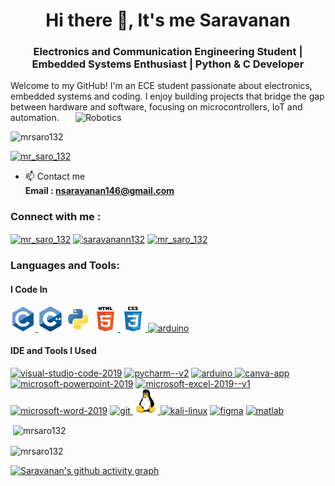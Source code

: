 <h1 align="center">Hi there 👋, It's me Saravanan </h1>
<h3 align="center">Electronics and Communication Engineering Student | Embedded Systems Enthusiast | Python & C Developer</h3>
Welcome to my GitHub! I'm an ECE student passionate about electronics, embedded systems and coding. I enjoy building projects that bridge the gap between hardware and software, focusing on microcontrollers, IoT and automation. 
<img align="right" alt="Robotics" width="400" src="https://user-images.githubusercontent.com/74038190/221352989-518609ab-b4d1-459e-929f-a08cd2bd9b3c.gif">
<p align="left"> <img src="https://komarev.com/ghpvc/?username=mrsaro132&label=Profile%20views&color=0e75b6&style=flat" alt="mrsaro132" /> </p>

<p align="left"> <a href="https://twitter.com/mr_saro_132" target="blank"><img src="https://img.shields.io/twitter/follow/mr_saro_132?logo=twitter&style=for-the-badge" alt="mr_saro_132" /></a> </p>

- 📫 Contact me </br>**Email : nsaravanan146@gmail.com**

<h3 align="left">Connect with me :</h3>
<p align="left">
<a href="https://twitter.com/mr_saro_132" target="blank"><img align="center" src="https://raw.githubusercontent.com/rahuldkjain/github-profile-readme-generator/master/src/images/icons/Social/twitter.svg" alt="mr_saro_132" height="30" width="40" /></a>
<a href="https://linkedin.com/in/saravanann132" target="blank"><img align="center" src="https://raw.githubusercontent.com/rahuldkjain/github-profile-readme-generator/master/src/images/icons/Social/linked-in-alt.svg" alt="saravanann132" height="30" width="40" /></a>
<a href="https://instagram.com/mr_saro_132" target="blank"><img align="center" src="https://raw.githubusercontent.com/rahuldkjain/github-profile-readme-generator/master/src/images/icons/Social/instagram.svg" alt="mr_saro_132" height="30" width="40" /></a>
</p>

<h3 align="left">Languages and Tools:</h3>
<p align="left"> <h4>I Code In</h4> 
<a href="https://www.cprogramming.com/" target="_blank" rel="noreferrer"> <img src="https://raw.githubusercontent.com/devicons/devicon/master/icons/c/c-original.svg" alt="c" width="40" height="40"/> </a> 
<a href="https://www.w3schools.com/cpp/" target="_blank" rel="noreferrer"><img src="https://raw.githubusercontent.com/devicons/devicon/master/icons/cplusplus/cplusplus-original.svg" alt="cplusplus" width="40" height="40"/></a> 
<a href="https://www.python.org" target="_blank" rel="noreferrer"> <img src="https://raw.githubusercontent.com/devicons/devicon/master/icons/python/python-original.svg" alt="python" width="40" height="40"/></a> 
<a href="https://www.w3.org/html/" target="_blank" rel="noreferrer"> <img src="https://raw.githubusercontent.com/devicons/devicon/master/icons/html5/html5-original-wordmark.svg" alt="html5" width="40" height="40"/> </a>
<a href="https://www.w3schools.com/css/" target="_blank" rel="noreferrer"> <img src="https://raw.githubusercontent.com/devicons/devicon/master/icons/css3/css3-original-wordmark.svg" alt="css3" width="40" height="40"/> </a> 
<a href="https://icons8.com/icons/styles" target="_blank" rel="noreferrer"> <img width="40" height="40" src="https://img.icons8.com/color/48/arduino.png" alt="arduino"/></a></br> 
<h4>IDE and Tools I Used</h4>
<a href="https://icons8.com/icons/styles" target="_blank" rel="noreferrer"><img width="40" height="40" display="inline" src="https://img.icons8.com/fluency/48/visual-studio-code-2019.png" alt="visual-studio-code-2019"/></a>
<a href="https://icons8.com/icons/styles" target="_blank" rel="noreferrer"><img width="40" height="40" src="https://img.icons8.com/color/48/pycharm--v2.png" alt="pycharm--v2"/></a>
<a href="https://www.arduino.cc/" target="_blank" rel="noreferrer"> <img src="https://cdn.worldvectorlogo.com/logos/arduino-1.svg" alt="arduino" width="40" height="40"/> </a> 
<a href="https://icons8.com/icons/styles" target="_blank" rel="noreferrer"><img width="40" height="40" src="https://img.icons8.com/fluency/48/canva-app.png" alt="canva-app"/></a> 
<a href="https://icons8.com/icons/styles" target="_blank" rel="noreferrer"><img width="40" height="40" src="https://img.icons8.com/fluency/48/microsoft-powerpoint-2019.png" alt="microsoft-powerpoint-2019"/></a>
<a href="https://icons8.com/icons/styles" target="_blank" rel="noreferrer"><img width="40" height="40" src="https://img.icons8.com/color/48/microsoft-excel-2019--v1.png" alt="microsoft-excel-2019--v1"/></a>
<a href="https://icons8.com/icons/styles" target="_blank" rel="noreferrer"><img width="40" height="40" src="https://img.icons8.com/fluency/48/microsoft-word-2019.png" alt="microsoft-word-2019"/></a>
<a href="https://git-scm.com/" target="_blank" rel="noreferrer"> <img src="https://www.vectorlogo.zone/logos/git-scm/git-scm-icon.svg" alt="git" width="40" height="40"/> </a>  
<a href="https://www.linux.org/" target="_blank" rel="noreferrer"> <img src="https://raw.githubusercontent.com/devicons/devicon/master/icons/linux/linux-original.svg" alt="linux" width="40" height="40"/> </a>
<a href="https://www.linux.org/" target="_blank" rel="noreferrer"><img width="40" height="40" src="https://img.icons8.com/plasticine/100/kali-linux.png" alt="kali-linux"/></a>
<a href="https://icons8.com/icons/styles" target="_blank" rel="noreferrer"><img width="40" height="40" src="https://img.icons8.com/fluency/48/figma.png" alt="figma"/></a>
<a href="https://icons8.com/icons/styles" target="_blank" rel="noreferrer"><img width="40" height="40" src="https://img.icons8.com/fluency/48/matlab.png" alt="matlab"/></a>
 </p>

<p>&nbsp;<img align="center" src="https://github-readme-stats.vercel.app/api?username=mrsaro132&show_icons=true&locale=en" alt="mrsaro132"bg_color=000000 color=ffffff line=00cc44 point=ffffff area=true hide_border=true /></p>

<p><img align="center" src="https://github-readme-streak-stats.herokuapp.com/?user=mrsaro132&" alt="mrsaro132" /></p>

[![Saravanan's github activity graph](https://github-readme-activity-graph.vercel.app/graph?username=MrSaro132&bg_color=000000&color=ffffff&line=00cc44&point=ffffff&area=true&hide_border=true)](https://github.com/ashutosh00710/github-readme-activity-graph)
